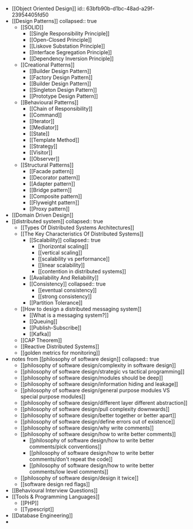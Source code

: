 - [[Object Oriented Design]]
  id:: 63bfb90b-d1bc-48ad-a29f-23954405fd50
- [[Design Patterns]]
  collapsed:: true
	- [[SOLID]]
		- [[Single Responsibility Principle]]
		- [[Open-Closed Principle]]
		- [[Liskove Substation Principle]]
		- [[Interface Segregation Principle]]
		- [[Dependency Inversion Principle]]
	- [[Creational Patterns]]
		- [[Builder Design Pattern]]
		- [[Factory Design Pattern]]
		- [[Builder Design Pattern]]
		- [[Singleton Design Pattern]]
		- [[Prototype Design Pattern]]
	- [[Behavioural Patterns]]
		- [[Chain of Responsibility]]
		- [[Command]]
		- [[Iterator]]
		- [[Mediator]]
		- [[State]]
		- [[Template Method]]
		- [[Strategy]]
		- [[Visitor]]
		- [[Observer]]
	- [[Structural Patterns]]
		- [[Facade pattern]]
		- [[Decorator pattern]]
		- [[Adapter pattern]]
		- [[Bridge pattern]]
		- [[Composite pattern]]
		- [[Flyweight pattern]]
		- [[Proxy pattern]]
- [[Domain Driven Design]]
- [[distributed system]]
  collapsed:: true
	- [[Types Of Distributed Systems Architectures]]
	- [[The Key Characteristics Of Distributed Systems]]
		- [[Scalability]]
		  collapsed:: true
			- [[horizontal scaling]]
			- [[vertical scaling]]
			- [[scalability vs performance]]
			- [[linear scalability]]
			- [[contention in distributed systems]]
		- [[Availability And Reliability]]
		- [[Consistency]]
		  collapsed:: true
			- [[eventual consistency]]
			- [[strong consistency]]
		- [[Partition Tolerance]]
	- [[How to design a distributed messaging system]]
		- [[What is a messaging system?]]
		- [[Queuing]]
		- [[Publish-Subscribe]]
		- [[Kafka]]
	- [[CAP Theorem]]
	- [[Reactive Distributed Systems]]
	- [[golden metrics for monitoring]]
- notes from [[philosophy of software design]]
  collapsed:: true
	- [[philosophy of software design/complexity in software design]]
	- [[philosophy of software design/strategic vs tactical programming]]
	- [[philosophy of software design/modules should be deep]]
	- [[philosophy of software design/information hiding and leakage]]
	- [[philosophy of software design/general purpose modules VS special purpose modules]]
	- [[philosophy of software design/different layer different abstraction]]
	- [[philosophy of software design/pull complexity downwards]]
	- [[philosophy of software design/better together or better apart]]
	- [[philosophy of software design/define errors out of existence]]
	- [[philosophy of software design/why write comments]]
	- [[philosophy of software design/how to write better comments]]
		- [[philosophy of software design/how to write better comments/pick conventions]]
		- [[philosophy of software design/how to write better comments/don't repeat the code]]
		- [[philosophy of software design/how to write better comments/low level comments]]
	- [[philosophy of software design/design it twice]]
	- [[software design red flags]]
- [[Behavioural Interview Questions]]
- [[Tools & Programming Languages]]
	- [[PHP]]
	- [[Typescript]]
- [[Database Engineering]]
-